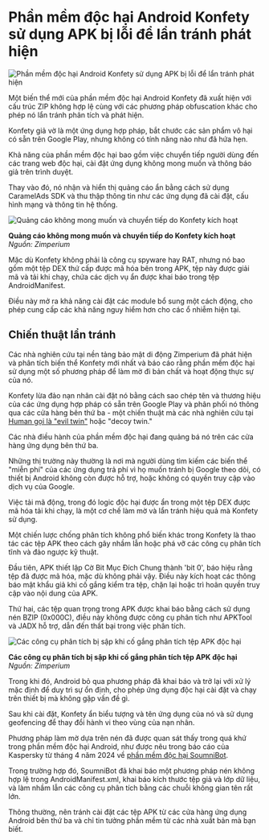# Phần mềm độc hại Android Konfety sử dụng APK bị lỗi để lẩn tránh phát hiện

![Phần mềm độc hại Android Konfety sử dụng APK bị lỗi để lẩn tránh phát hiện](https://www.bleepstatic.com/content/hl-images/2025/07/15/android-confetti.jpg)

Một biến thể mới của phần mềm độc hại Android Konfety đã xuất hiện với cấu trúc ZIP không hợp lệ cùng với các phương pháp obfuscation khác cho phép nó lẩn tránh phân tích và phát hiện.

Konfety giả vờ là một ứng dụng hợp pháp, bắt chước các sản phẩm vô hại có sẵn trên Google Play, nhưng không có tính năng nào như đã hứa hẹn.

Khả năng của phần mềm độc hại bao gồm việc chuyển tiếp người dùng đến các trang web độc hại, cài đặt ứng dụng không mong muốn và thông báo giả trên trình duyệt.

Thay vào đó, nó nhận và hiển thị quảng cáo ẩn bằng cách sử dụng CaramelAds SDK và thu thập thông tin như các ứng dụng đã cài đặt, cấu hình mạng và thông tin hệ thống.

![Quảng cáo không mong muốn và chuyển tiếp do Konfety kích hoạt](https://www.bleepstatic.com/images/news/u/1220909/2025/July/redirects.jpg)

**Quảng cáo không mong muốn và chuyển tiếp do Konfety kích hoạt**  
_Nguồn: Zimperium_

Mặc dù Konfety không phải là công cụ spyware hay RAT, nhưng nó bao gồm một tệp DEX thứ cấp được mã hóa bên trong APK, tệp này được giải mã và tải khi chạy, chứa các dịch vụ ẩn được khai báo trong tệp AndroidManifest.

Điều này mở ra khả năng cài đặt các module bổ sung một cách động, cho phép cung cấp các khả năng nguy hiểm hơn cho các ổ nhiễm hiện tại.

## Chiến thuật lẩn tránh

Các nhà nghiên cứu tại nền tảng bảo mật di động Zimperium đã phát hiện và phân tích biến thể Konfety mới nhất và báo cáo rằng phần mềm độc hại sử dụng một số phương pháp để làm mờ đi bản chất và hoạt động thực sự của nó.

Konfety lừa đảo nạn nhân cài đặt nó bằng cách sao chép tên và thương hiệu của các ứng dụng hợp pháp có sẵn trên Google Play và phân phối nó thông qua các cửa hàng bên thứ ba - một chiến thuật mà các nhà nghiên cứu tại [Human gọi là "evil twin"](https://www.humansecurity.com/learn/blog/satori-threat-intelligence-alert-konfety-spreads-evil-twin-apps-for-multiple-fraud-schemes/) hoặc "decoy twin."

Các nhà điều hành của phần mềm độc hại đang quảng bá nó trên các cửa hàng ứng dụng bên thứ ba.

Những thị trường này thường là nơi mà người dùng tìm kiếm các biến thể "miễn phí" của các ứng dụng trả phí vì họ muốn tránh bị Google theo dõi, có thiết bị Android không còn được hỗ trợ, hoặc không có quyền truy cập vào dịch vụ của Google.

Việc tải mã động, trong đó logic độc hại được ẩn trong một tệp DEX được mã hóa tải khi chạy, là một cơ chế làm mờ và lẩn tránh hiệu quả mà Konfety sử dụng.

Một chiến lược chống phân tích không phổ biến khác trong Konfety là thao tác các tệp APK theo cách gây nhầm lẫn hoặc phá vỡ các công cụ phân tích tĩnh và đảo ngược kỹ thuật.

Đầu tiên, APK thiết lập Cờ Bit Mục Đích Chung thành 'bit 0', báo hiệu rằng tệp đã được mã hóa, mặc dù không phải vậy. Điều này kích hoạt các thông báo mật khẩu giả khi cố gắng kiểm tra tệp, chặn lại hoặc trì hoãn quyền truy cập vào nội dung của APK.

Thứ hai, các tệp quan trọng trong APK được khai báo bằng cách sử dụng nén BZIP (0x000C), điều này không được công cụ phân tích như APKTool và JADX hỗ trợ, dẫn đến thất bại trong việc phân tích.

![Các công cụ phân tích bị sập khi cố gắng phân tích tệp APK độc hại](https://www.bleepstatic.com/images/news/u/1220909/2025/July/crash.jpg)

**Các công cụ phân tích bị sập khi cố gắng phân tích tệp APK độc hại**  
_Nguồn: Zimperium_

Trong khi đó, Android bỏ qua phương pháp đã khai báo và trở lại với xử lý mặc định để duy trì sự ổn định, cho phép ứng dụng độc hại cài đặt và chạy trên thiết bị mà không gặp vấn đề gì.

Sau khi cài đặt, Konfety ẩn biểu tượng và tên ứng dụng của nó và sử dụng geofencing để thay đổi hành vi theo vùng của nạn nhân.

Phương pháp làm mờ dựa trên nén đã được quan sát thấy trong quá khứ trong phần mềm độc hại Android, như được nêu trong báo cáo của Kaspersky từ tháng 4 năm 2024 về [phần mềm độc hại SoumniBot](https://www.bleepingcomputer.com/news/security/soumnibot-malware-exploits-android-bugs-to-evade-detection/).

Trong trường hợp đó, SoumniBot đã khai báo một phương pháp nén không hợp lệ trong AndroidManifest.xml, khai báo kích thước tệp giả và lớp dữ liệu, và làm nhầm lẫn các công cụ phân tích bằng các chuỗi không gian tên rất lớn.

Thông thường, nên tránh cài đặt các tệp APK từ các cửa hàng ứng dụng Android bên thứ ba và chỉ tin tưởng phần mềm từ các nhà xuất bản mà bạn biết.